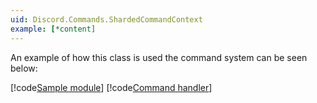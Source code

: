 ```yaml
---
uid: Discord.Commands.ShardedCommandContext
example: [*content]
---
```


An example of how this class is used the command system can be seen
below:

[!code[Sample module](../../guides/commands/samples/empty-module.cs)]
[!code[Command handler](../../guides/commands/samples/command_handler.cs)]